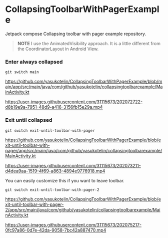 # CollapsingToolbarWithPagerExample

Jetpack compose Collapsing toolbar with pager example repository.

> **NOTE** I use the AnimatedVisibility approach. It is a little different from the CoordinatorLayout in Android View.

### Enter always collapsed

```git
git switch main
```

https://github.com/yasukotelin/CollapsingToolbarWithPagerExample/blob/main/app/src/main/java/com/github/yasukotelin/collapsingtoolbarexample/MainActivity.kt

https://user-images.githubusercontent.com/31115673/202072722-d8b19e9a-7951-48d9-a416-3156fb15e29a.mp4

### Exit until collapsed

```git
git switch exit-until-toolbar-with-pager
```

https://github.com/yasukotelin/CollapsingToolbarWithPagerExample/blob/exit-until-toolbar-with-pager/app/src/main/java/com/github/yasukotelin/collapsingtoolbarexample/MainActivity.kt

https://user-images.githubusercontent.com/31115673/202073211-d4dea9aa-1519-4f69-a863-4894e9776918.mp4

You can easily customize this if you want to leave toolbar.

```git
git switch exit-until-toolbar-with-pager-2
```

https://github.com/yasukotelin/CollapsingToolbarWithPagerExample/blob/exit-until-toolbar-with-pager-2/app/src/main/java/com/github/yasukotelin/collapsingtoolbarexample/MainActivity.kt


https://user-images.githubusercontent.com/31115673/202075217-0fc97a86-0d7e-42da-9058-7bc42a887470.mp4


